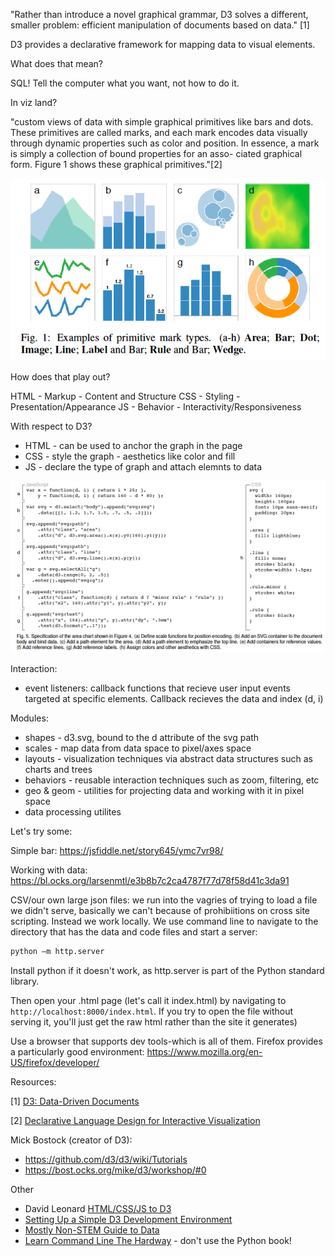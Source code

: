 "Rather than introduce a novel graphical grammar, D3 solves a different,  smaller problem: efficient manipulation of documents based on data." [1]

D3 provides a declarative framework for mapping data to visual elements.

What does that mean?

SQL! Tell the computer what you want, not how to do it.

In viz land?

"custom views of data with simple graphical primitives like bars and
dots. These primitives are called marks, and each mark encodes data
visually through dynamic properties such as color and position.  In
essence, a mark is simply a collection of bound properties for an asso-
ciated graphical form. Figure 1 shows these graphical primitives."[2]

![protovis](/figs/protoviz.png)


How does that play out?

HTML - Markup - Content and Structure
CSS - Styling - Presentation/Appearance
JS - Behavior - Interactivity/Responsiveness

With respect to D3?
+ HTML - can be used to anchor the graph in the  page
+ CSS - style the graph - aesthetics like color and fill
+ JS - declare the type of graph and attach elemnts to data

![d3](/figs/d3.png)

Interaction:
* event listeners: callback functions that recieve user input events targeted at specific elements. Callback recieves the data and index (d, i)

Modules:
 * shapes - d3.svg, bound to the d attribute of the svg path
 * scales - map data from data space to pixel/axes space
 * layouts - visualization techniques via abstract data structures such as charts and trees
 * behaviors - reusable interaction techniques such as zoom, filtering, etc
 * geo & geom - utilities for projecting data and working with it in pixel space
 * data processing utilites 

Let's try some:

Simple bar: https://jsfiddle.net/story645/ymc7vr98/

Working with data:
https://bl.ocks.org/larsenmtl/e3b8b7c2ca4787f77d78f58d41c3da91

CSV/our own large json files: we run into the vagries of trying to load a file we didn't serve, basically we can't because of prohibiitions on cross site scripting. Instead we work locally. We use command line to navigate to the directory that has the data and code files and start a server:

```bash
python –m http.server
``` 
Install python if it doesn't work, as http.server is part of the Python standard library. 

Then open your .html page (let's call it index.html) by navigating to `http://localhost:8000/index.html`. If you try to open the file without serving it, you'll just get the raw html rather than the site it generates)


Use a browser that supports dev tools-which is all of them. Firefox provides a particularly good environment: https://www.mozilla.org/en-US/firefox/developer/


Resources:

[1] [D3: Data-Driven Documents](http://vis.stanford.edu/files/2011-D3-InfoVis.pdf)

[2] [Declarative Language Design for Interactive Visualization](http://vis.stanford.edu/files/2010-Protovis-InfoVis.pdf) 

Mick Bostock (creator of D3):
+ https://github.com/d3/d3/wiki/Tutorials
+ https://bost.ocks.org/mike/d3/workshop/#0

Other 
+ David Leonard [HTML/CSS/JS to D3](http://slides.com/drksephy/deck-8#/47)
+ [Setting Up a Simple D3 Development Environment](https://www.packtpub.com/mapt/book/web-development/9781782162162/1/ch01lvl1sec09/setting-up-a-simple-d3-development-environment)
+ [Mostly Non-STEM Guide to Data](https://digitalfellows.commons.gc.cuny.edu/2017/02/22/the-mostly-non-stem-guide-to-data-literacy/)
+ [Learn Command Line The Hardway](https://learnpythonthehardway.org/book/appendixa.html) - don't use the Python book!

